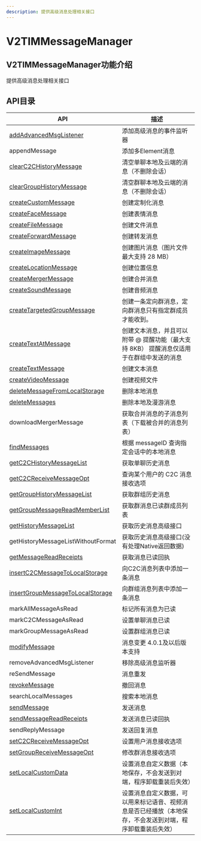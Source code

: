 ```yaml
---
description: 提供高级消息处理相关接口
---
```


# V2TIMMessageManager

## V2TIMMessageManager功能介绍

提供高级消息处理相关接口

## API目录

| API                                                                                                   | 描述                                                    |
| ----------------------------------------------------------------------------------------------------- | ----------------------------------------------------- |
| [addAdvancedMsgListener](../../api/v2timmessagemanager/addadvancedmsglistener.md)                     | 添加高级消息的事件监听器                                          |
| appendMessage                                                                                         | 添加多Element消息                                          |
| [clearC2CHistoryMessage](../../api/v2timmessagemanager/clearc2chistorymessage.md)                     | 清空单聊本地及云端的消息（不删除会话）                                   |
| [clearGroupHistoryMessage](../../api/v2timmessagemanager/cleargrouphistorymessage.md)                 | 清空群聊本地及云端的消息（不删除会话）                                   |
| [createCustomMessage](../../api/v2timmessagemanager/createcustommessage.md)                           | 创建定制化消息                                               |
| [createFaceMessage](../../api/v2timmessagemanager/createfacemessage.md)                               | 创建表情消息                                                |
| [createFileMessage](../../api/v2timmessagemanager/createfilemessage.md)                               | 创建文件消息                                                |
| [createForwardMessage](../../api/v2timmessagemanager/createforwardmessage.md)                         | 创建转发消息                                                |
| [createImageMessage](../../api/v2timmessagemanager/createimagemessage.md)                             | 创建图片消息（图片文件最大支持 28 MB）                                |
| [createLocationMessage](../../api/v2timmessagemanager/createlocationmessage.md)                       | 创建位置信息                                                |
| [createMergerMessage](../../api/v2timmessagemanager/createmergermessage.md)                           | 创建合并消息                                                |
| [createSoundMessage](../../api/v2timmessagemanager/createsoundmessage.md)                             | 创建音频消息                                                |
| [createTargetedGroupMessage](../../api/v2timmessagemanager/createtargetedgroupmessage.md)             | 创建一条定向群消息，定向群消息只有指定群成员才能收到。                           |
| [createTextAtMessage](../../api/v2timmessagemanager/createtextatmessage.md)                           | 创建文本消息，并且可以附带 @ 提醒功能（最大支持 8KB） 提醒消息仅适用于在群组中发送的消息      |
| [createTextMessage](../../api/v2timmessagemanager/createtextmessage.md)                               | 创建文本消息                                                |
| [createVideoMessage](../../api/v2timmessagemanager/createvideomessage.md)                             | 创建视频文件                                                |
| [deleteMessageFromLocalStorage](../../api/v2timmessagemanager/deletemessagefromlocalstorage.md)       | 删除本地消息                                                |
| [deleteMessages](../../api/v2timmessagemanager/deletemessages.md)                                     | 删除本地及漫游消息                                             |
| downloadMergerMessage                                                                                 | 获取合并消息的子消息列表（下载被合并的消息列表）                              |
| [findMessages](../../api/v2timmessagemanager/findmessages.md)                                         | 根据 messageID 查询指定会话中的本地消息                             |
| [getC2CHistoryMessageList](../../api/v2timmessagemanager/getc2chistorymessagelist.md)                 | 获取单聊历史消息                                              |
| [getC2CReceiveMessageOpt](../../api/v2timmessagemanager/getc2creceivemessageopt.md)                   | 查询某个用户的 C2C 消息接收选项                                    |
| [getGroupHistoryMessageList](../../api/v2timmessagemanager/getgrouphistorymessagelist.md)             | 获取群组历史消息                                              |
| [getGroupMessageReadMemberList](../../api/v2timmessagemanager/getgroupmessagereadmemberlist.md)       | 获取群消息已读群成员列表                                          |
| [getHistoryMessageList](../../api/v2timmessagemanager/gethistorymessagelist.md)                       | 获取历史消息高级接口                                            |
| getHistoryMessageListWithoutFormat                                                                    | 获取历史消息高级接口(没有处理Native返回数据)                            |
| [getMessageReadReceipts](../../api/v2timmessagemanager/getmessagereadreceipts.md)                     | 获取消息已读回执                                              |
| [insertC2CMessageToLocalStorage](../../api/v2timmessagemanager/insertc2cmessagetolocalstorage.md)     | 向C2C消息列表中添加一条消息                                       |
| [insertGroupMessageToLocalStorage](../../api/v2timmessagemanager/insertgroupmessagetolocalstorage.md) | 向群组消息列表中添加一条消息                                        |
| markAllMessageAsRead                                                                                  | 标记所有消息为已读                                             |
| markC2CMessageAsRead                                                                                  | 设置单聊消息已读                                              |
| markGroupMessageAsRead                                                                                | 设置群组消息已读                                              |
| [modifyMessage](../../api/v2timmessagemanager/modifymessage.md)                                       | 消息变更 4.0.1及以后版本支持                                     |
| removeAdvancedMsgListener                                                                             | 移除高级消息监听器                                             |
| reSendMessage                                                                                         | 消息重发                                                  |
| [revokeMessage](../../api/v2timmessagemanager/revokemessage.md)                                       | 撤回消息                                                  |
| searchLocalMessages                                                                                   | 搜索本地消息                                                |
| [sendMessage](../../api/v2timmessagemanager/sendmessage.md)                                           | 发送消息                                                  |
| [sendMessageReadReceipts](../../api/v2timmessagemanager/sendmessagereadreceipts.md)                   | 发送消息已读回执                                              |
| sendReplyMessage                                                                                      | 发送回复消息                                                |
| [setC2CReceiveMessageOpt](../../api/v2timmessagemanager/setc2creceivemessageopt.md)                   | 设置用户消息接收选项                                            |
| [setGroupReceiveMessageOpt](../../api/v2timmessagemanager/setgroupreceivemessageopt.md)               | 修改群消息接收选项                                             |
| [setLocalCustomData](../../api/v2timmessagemanager/setlocalcustomdata.md)                             | 设置消息自定义数据（本地保存，不会发送到对端，程序卸载重装后失效）                     |
| [setLocalCustomInt](../../api/v2timmessagemanager/setlocalcustomint.md)                               | 设置消息自定义数据，可以用来标记语音、视频消息是否已经播放（本地保存，不会发送到对端，程序卸载重装后失效） |
